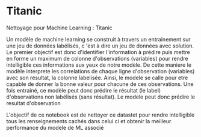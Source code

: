 # Titanic

Nettoyage pour Machine Learning : Titanic

Un modèle de machine learning se construit à travers un entrainement sur une jeu de données labélisés, c 'est à dire un jeu de données avec solution. Le premier objectif est donc d'identifier l'information à prédire puis mettre en forme un maximum de colonne d'observations (variables) pour rendre intelligible ces informations aux yeux de notre modèle. De cette maniere le modèle interprete les correlations de chaque ligne d'observation (variables) avec son résultat, la colonne labelisée. Ainsi, le modele se calle pour etre capable de donner la bonne valeur pour chacune de ces observations. Une fois entrainé, ce modèle peut donc prédire le résultat (le label) d'observations non labélisés (sans résultat). Le modele peut donc prédire le resultat d'observation

L'objectif de ce notebook est de nettoyer ce datastet pour rendre intelligible tous les renseignements cachés dans celui ci et obtenir la meilleur performance du modele de ML associé

